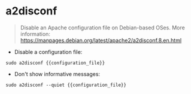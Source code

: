 # a2disconf

> Disable an Apache configuration file on Debian-based OSes.
> More information: <https://manpages.debian.org/latest/apache2/a2disconf.8.en.html>

- Disable a configuration file:

`sudo a2disconf {{configuration_file}}`

- Don't show informative messages:

`sudo a2disconf --quiet {{configuration_file}}`
